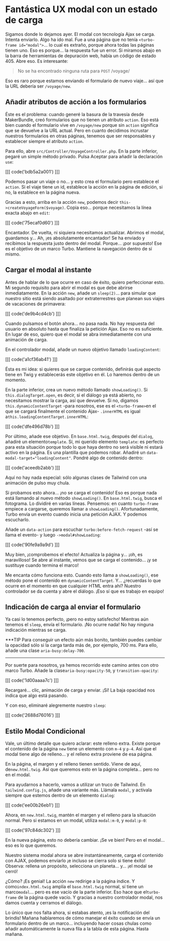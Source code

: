 # Fantástica UX modal con un estado de carga

Sigamos donde lo dejamos ayer. El modal con tecnología Ajax se carga. Intenta enviarlo. Algo ha ido mal. Fue a una página que no tenía `<turbo-frame id="modal">`... lo cual es extraño, porque ahora todas las páginas tienen uno. Eso es porque... la respuesta fue un error. Si miramos abajo en la barra de herramientas de depuración web, había un código de estado 405. Abre eso. Es interesante:

> No se ha encontrado ninguna ruta para `POST` /voyage/

Eso es raro porque estamos enviando el formulario de nuevo viaje... así que la URL debería ser `/voyage/new`.

## Añadir atributos de acción a los formularios

Éste es el problema: cuando generé la basura de la travesía desde MakerBundle, creó formularios que no tienen un atributo `action`. Eso está bien cuando el formulario vive en `/voyage/new` porque sin `action` significa que se devuelve a la URL actual. Pero en cuanto decidimos incrustar nuestros formularios en otras páginas, tenemos que ser responsables y establecer siempre el atributo `action`.

Para ello, abre `src/Controller/VoyageController.php`. En la parte inferior, pegaré un simple método privado. Pulsa Aceptar para añadir la declaración `use`:

[[[ code('bdb5a2a001') ]]]

Podemos pasar un viaje o no... y esto crea el formulario pero establece el `action`. Si el viaje tiene un id, establece la acción en la página de edición, si no, la establece en la página nueva.

Gracias a esto, arriba en la acción `new`, podemos decir `this->createVoyageForm($voyage)`. Copia eso... porque necesitamos la línea exacta abajo en `edit`:

[[[ code('75ecaf0d60') ]]]

Encantador. De vuelta, ni siquiera necesitamos actualizar. Abrimos el modal, guardamos y... Ah, ¡es absolutamente encantador! Se ha enviado y recibimos la respuesta justo dentro del modal. Porque... ¡por supuesto! Ese es el objetivo de un marco Turbo. Mantiene la navegación dentro de sí mismo.

## Cargar el modal al instante

Antes de hablar de lo que ocurre en caso de éxito, quiero perfeccionar esto. Mi segundo requisito para abrir el modal es que debe abrirse inmediatamente. En la acción `new`, añade un `sleep(2)`... para simular que nuestro sitio está siendo asaltado por extraterrestres que planean sus viajes de vacaciones de primavera:

[[[ code('de9b4cd4cb') ]]]

Cuando pulsamos el botón ahora... no pasa nada. No hay respuesta del usuario en absoluto hasta que finaliza la petición Ajax. Eso no es suficiente. En lugar de eso, quiero que el modal se abra inmediatamente con una animación de carga.

En el controlador modal, añade un nuevo objetivo llamado `loadingContent`:

[[[ code('a1cf36ab41') ]]]

Ésta es mi idea: si quieres que se cargue contenido, definirás qué aspecto tiene en Twig y establecerás este objetivo en él. Lo haremos dentro de un momento.

En la parte inferior, crea un nuevo método llamado `showLoading()`. Si `this.dialogTarget.open`, es decir, si el diálogo ya está abierto, no necesitamos mostrar la carga, así que devuelve. Si no, digamos `this.dynamicContentTarget` -para nosotros, ese es el `<turbo-frame>`en el que se cargará finalmente el contenido Ajax- `.innerHTML` es igual a`this.loadingContentTarget.innerHTML`:

[[[ code('dfe496d78b') ]]]

Por último, añade ese objetivo. En `base.html.twig`, después del `dialog`, añadiré un elemento`template`. Sí, mi querido elemento `template`: es perfecto para esta situación porque todo lo que haya dentro no será visible ni estará activo en la página. Es una plantilla que podemos robar. Añadiré un `data-modal-target="loadingContent"`. Pondré algo de contenido dentro:

[[[ code('aceedb2abb') ]]]

Aquí no hay nada especial: sólo algunas clases de Tailwind con una animación de pulso muy chula.

Si probamos esto ahora... ¡no se carga el contenido! Eso es porque nada está llamando al nuevo método `showLoading()`. En `base.html.twig`, busca el fotograma. Lo dividiré en varias líneas. Pensemos: en cuanto `turbo-frame` empiece a cargarse, queremos llamar a `showLoading()`. Afortunadamente, Turbo envía un evento cuando inicia una petición AJAX. Y podemos escucharlo.

Añade un `data-action` para escuchar `turbo:before-fetch-request` -así se llama el evento- y luego `->modal#showLoading`:

[[[ code('90fe9a9a9d') ]]]

Muy bien, ¡comprobemos el efecto! Actualiza la página y... ¡oh, es maravilloso! Se abre al instante, vemos que se carga el contenido... ¡y se sustituye cuando termina el marco!

Me encanta cómo funciona esto. Cuando esto llama a `showLoading()`, ese método pone el contenido en `dynamicContentTarget`. Y... ¿recuerdas lo que ocurre en el momento en que cualquier HTML entra ahí? Nuestro controlador se da cuenta y abre el diálogo. ¡Eso sí que es trabajo en equipo!

## Indicación de carga al enviar el formulario

Ya casi lo tenemos perfecto, ¡pero no estoy satisfecho! Mientras aún tenemos el `sleep`, envía el formulario. ¡No ocurre nada! No hay ninguna indicación mientras se carga.

***TIP
Para conseguir un efecto aún más bonito, también puedes cambiar la opacidad sólo si la carga tarda más de, por ejemplo, 700 ms. Para ello, añade una clase `aria-busy:delay-700`.
***

Por suerte para nosotros, ya hemos recorrido este camino antes con otro marco Turbo. Añade la clase`aria-busy:opacity-50`, y `transition-opacity`:

[[[ code('1d00aaaa7c') ]]]

Recargaré... clic, animación de carga y enviar. ¡Sí! La baja opacidad nos indica que algo está pasando.

Y con eso, eliminaré alegremente nuestro `sleep`:

[[[ code('2688d76016') ]]]

## Estilo Modal Condicional

Vale, un último detalle que quiero aclarar: este relleno extra. Existe porque el contenido de la página `new` tiene un elemento con `m-4` y `p-4`. Así que el modal tiene algo de relleno... y el relleno extra proviene de esa página.

En la página, el margen y el relleno tienen sentido. Viene de aquí, de`new.html.twig`. Así que queremos esto en la página completa... pero no en el modal.

Para ayudarnos a hacerlo, vamos a utilizar un truco de Tailwind. En `tailwind.config.js`, añade una variante más. Llámala `modal`, y actívala siempre que estemos dentro de un elemento `dialog`:

[[[ code('ee00b26eb1') ]]]

Ahora, en `new.html.twig`, mantén el margen y el relleno para la situación normal. Pero si estamos en un modal, utiliza `modal:m-0`, y `modal:p-0`:

[[[ code('97c84dc302') ]]]

En la nueva página, esto no debería cambiar. ¡Se ve bien! Pero en el modal... eso es lo que queremos.

Nuestro sistema modal ahora se abre instantáneamente, carga el contenido con AJAX, podemos enviarlo ¡e incluso se cierra solo si tiene éxito! Observa: rellena un propósito, selecciona un planeta... y... ¡el modal se cerró!

¿Cómo? ¡Es genial! La acción `new` redirige a la página índice. Y como`index.html.twig` amplía el `base.html.twig` normal, sí tiene un marco`modal`... pero es ese vacío de la parte inferior. Eso hace que el`turbo-frame` de la página quede vacío. Y gracias a nuestro controlador modal, nos damos cuenta y cerramos el diálogo.

Lo único que nos falta ahora, si estabas atento, ¡es la notificación del brindis! Mañana hablaremos de cómo manejar el éxito cuando se envía un formulario dentro de un marco... incluyendo hacer cosas chulas como añadir automáticamente la nueva fila a la tabla de esta página. Hasta mañana.
